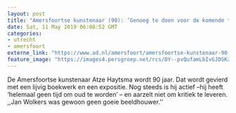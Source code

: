 ```yaml
---
layout: post
title: "Amersfoortse kunstenaar (90): ‘Genoeg te doen voor de komende twintig jaar’"
date: Sat, 11 May 2019 06:08:52 GMT
categories: 
- utrecht 
- amersfoort 
externe_link: "https://www.ad.nl/amersfoort/amersfoortse-kunstenaar-90-genoeg-te-doen-voor-de-komende-twintig-jaar~a962f2a5/"
feature_image: "https://images4.persgroep.net/rcs/DY--pvQufamLbIvGJDSKzquNSc4/diocontent/146341603/_fitwidth/400/?appId=21791a8992982cd8da851550a453bd7f&quality=0.7"
---
```


De Amersfoortse kunstenaar Atze Haytsma wordt 90 jaar. Dat wordt gevierd met een lijvig boekwerk en een expositie. Nog steeds is hij actief –hij heeft ‘helemaal geen tijd om oud te worden’ – en aarzelt niet om kritiek te leveren. ,,Jan Wolkers was gewoon geen goeie beeldhouwer.’’
